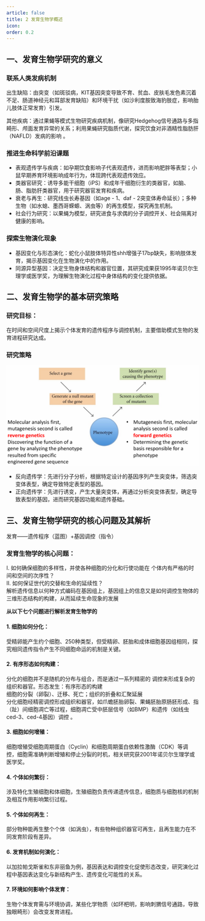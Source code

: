 ```yaml
---
article: false
title: 2 发育生物学概述
icon: 
order: 0.2
---
```

## 一、发育生物学研究的意义

### 联系人类发病机制

出生缺陷：由突变（如斑驳病，KIT基因突变导致不育、贫血、皮肤毛发色素沉着不足、肠道神经元和耳部发育缺陷）和环境干扰（如沙利度胺致海豹肢症，影响胎儿肢体正常发育）引发。

其他疾病：通过果蝇等模式生物研究疾病机制，像研究Hedgehog信号通路与多指畸形、颅面发育异常的关系；利用果蝇研究脂质代谢，探究饮食对非酒精性脂肪肝（NAFLD）发病的影响 。

### 推进生命科学前沿课题

- 表观遗传学与疾病：如孕期饮食影响子代表观遗传，进而影响肥胖等表型；小鼠早期养育环境影响成年行为，体现跨代表观遗传效应。
- 类器官研究：诱导多能干细胞（iPS）和成年干细胞衍生的类器官，如脑、肠、脂肪肝类器官，用于研究器官发育和疾病。
- 衰老与再生：研究线虫长寿基因（如age - 1、daf - 2突变体寿命延长）；多种生物（如水螅、墨西哥蝾螈、涡虫等）的再生模型，探究再生机制。
- 社会行为研究：以果蝇为模型，研究进食与求偶的分子调控开关、社会隔离对健康的影响。

### 探索生物演化现象

- 基因变化与形态演化：蛇化小鼠肢体特异性shh增强子17bp缺失，影响肢体发育，揭示基因变化在生物演化中的作用。
- 同源异型基因：决定生物身体结构和器官位置，其研究成果获1995年诺贝尔生理学或医学奖，为理解生物演化过程中身体结构的变化提供依据。

## 二、发育生物学的基本研究策略

### 研究目标：

在时间和空间尺度上揭示个体发育的遗传程序与调控机制，主要借助模式生物的发育进程研究达成。

### 研究策略

​![image](images/image-20250220092548-gvbsy0z.png)​

- 反向遗传学：先进行分子分析，根据特定设计的基因序列产生突变体，筛选突变体表型，确定导致特定表型的基因。
- 正向遗传学：先进行诱变，产生大量突变体，再通过分析突变体表型，确定导致表型的基因，进而研究基因功能和遗传基础。

## 三、发育生物学研究的核心问题及其解析

发育——遗传程序（蓝图）+基因调控（指令）

### 发育生物学的核心问题：  
I. 如何确保细胞的多样性，并使各种细胞的分化和行使功能在 个体内有严格的时间和空间的次序性？  
II. 如何保证世代的交替和生命的延续性？  
解析遗传信息以何种方式编码在基因组上，基因组上的信息又是如何调控生物体的三维形态结构的构建，从而延续⽣命现象的发展

**从以下七个问题进行解析发育生物学的**
#### 1.  细胞如何分化：  
受精卵能产生约个细胞、250种类型，但受精卵、胚胎和成体细胞基因组相同，探究相同遗传指令产生不同细胞命运的机制是关键。
#### 2. 有序形态如何构建：  
分化的细胞并不是随机的分布与组合，⽽是通过⼀系列精密的 调控来形成复杂的组织和器官。形态发⽣：有序形态的构建  
细胞的分裂（卵裂）、迁移、死亡；组织的折叠和汇聚延展  
分化细胞经精密调控形成组织和器官，如爪蟾胚胎卵裂、果蝇胚胎原肠胚形成、指（趾）间细胞凋亡等过程，细胞凋亡受中胚层信号（如BMP）和遗传（如线虫ced-3、ced-4基因）调控 。
#### 3. 细胞如何增殖：  
细胞增殖受细胞周期蛋白（Cyclin）和细胞周期蛋白依赖性激酶（CDK）等调控，细胞需准确判断增殖和停止分裂的时机，相关研究获2001年诺贝尔生理学或医学奖。
#### 4. 个体如何繁衍：  
涉及特化生殖细胞和体细胞，生殖细胞负责传递遗传信息，细胞质与细胞核的机制及相互作用影响繁衍过程。
#### 5. 个体如何再生：  
部分物种能再生整个个体（如涡虫），有些物种组织器官可再生，且再生能力在不同发育阶段有差异。
#### 6. 发育机制如何演化：  
以加拉帕戈斯雀和东非丽鱼为例，基因表达和调控变化促使形态改变，研究演化过程中基因表达变化与新结构产生、遗传变化可能性的关系。
#### 7. 环境如何影响个体发育：  
生物个体发育需与环境协调，某些化学物质（如环杷明，影响刺猬信号通路，导致独眼畸形）会改变发育进程。